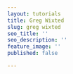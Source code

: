 ```yaml
---
layout: tutorials
title: Greg Wixted
slug: greg wixted
seo_title: ''
seo_description: ''
feature_image: ''
published: false

---
```

